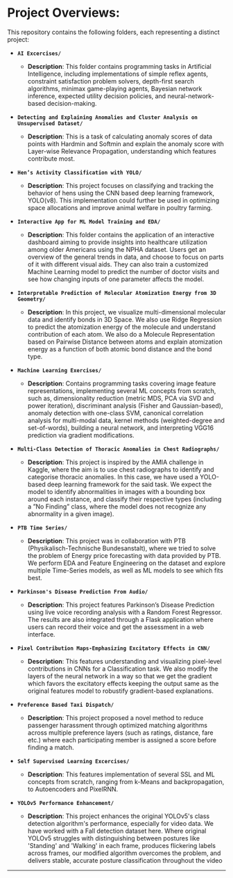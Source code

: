 # Project Overviews:

This repository contains the following folders, each representing a distinct project:

- **`AI Excercises/`**
  - **Description**: This folder contains programming tasks in Artificial Intelligence, including implementations of simple reflex agents, constraint satisfaction problem solvers, depth-first search algorithms, minimax game-playing agents, Bayesian network inference, expected utility decision policies, and neural-network-based decision-making.

- **`Detecting and Explaining Anomalies and Cluster Analysis on Unsupervised Dataset/`**
  - **Description**: This is a task of calculating anomaly scores of data points with Hardmin and Softmin and explain the anomaly score with Layer-wise Relevance Propagation, understanding which features contribute most.

- **`Hen’s Activity Classification with YOLO/`**
  - **Description**: This project focuses on classifying and tracking the behavior of hens using the CNN based deep learning framework, YOLO(v8). This implementation could further be used in optimizing space allocations and improve animal welfare in poultry farming. 

- **`Interactive App for ML Model Training and EDA/`**
  - **Description**: This folder contains the application of an interactive dashboard aiming to provide insights into healthcare utilization among older Americans using the NPHA dataset. Users get an overview of the general trends in data, and choose to focus on parts of it with different visual aids. They can also train a customized Machine Learning model to predict the number of doctor visits and see how changing inputs of one parameter affects the model.

- **`Interpretable Prediction of Molecular Atomization Energy from 3D Geometry/`**
  - **Description**: In this project, we visualize multi-dimensional molecular data and identify bonds in 3D Space. We also use Ridge Regression to predict the atomization energy of the molecule and understand contribution of each atom. We also do a Molecule Representation based on Pairwise Distance between atoms and explain atomization energy as a function of both atomic bond distance and the bond type.

- **`Machine Learning Exercises/`**
  - **Description**: Contains programming tasks covering image feature representations, implementing several ML concepts from scratch, such as, dimensionality reduction (metric MDS, PCA via SVD and power iteration), discriminant analysis (Fisher and Gaussian-based), anomaly detection with one-class SVM, canonical correlation analysis for multi-modal data, kernel methods (weighted-degree and set-of-words), building a neural network, and interpreting VGG16 prediction via gradient modifications.
  
- **`Multi-Class Detection of Thoracic Anomalies in Chest Radiographs/`**
  - **Description**: This project is inspired by the AMIA challenge in Kaggle, where the aim is to use chest radiographs to identify and categorise thoracic anomalies. In this case, we have used a YOLO-based deep learning framework for the said task. We expect the model to identify abnormalities in images with a bounding box around each instance, and classify their respective types (including a ”No Finding” class, where the model does not recognize any abnormality in a given image).
    
- **`PTB Time Series/`**
  - **Description**: This project was in collaboration with PTB (Physikalisch-Technische Bundesanstalt), where we tried to solve the problem of Energy price forecasting with data provided by PTB. We perform EDA and Feature Engineering on the dataset and explore multiple Time-Series models, as well as ML models to see which fits best. 

- **`Parkinson's Disease Prediction From Audio/`**
  - **Description**: This project features Parkinson’s Disease Prediction using live voice recording analysis with a Random Forest Regressor. The results are also integrated through a Flask application where users can record their voice and get the assessment in a web interface.

- **`Pixel Contribution Maps-Emphasizing Excitatory Effects in CNN/`**
  - **Description**: This features understanding and visualizing pixel-level contributions in CNNs for a Classification task. We also modify the layers of the neural network in a way so that we get the gradient which favors the excitatory effects keeping the output same as the original features model to robustify gradient-based explanations.

- **`Preference Based Taxi Dispatch/`**
  - **Description**: This project proposed a novel method to reduce passenger harassment through optimized matching algorithms across multiple preference layers (such as ratings, distance, fare etc.) where each participating member is assigned a score before finding a match.
  
- **`Self Supervised Learning Excercises/`**
  - **Description**: This features implementation of several SSL and ML concepts from scratch, ranging from k-Means and backpropagation, to Autoencoders and PixelRNN.
  
- **`YOLOv5 Performance Enhancement/`**
  - **Description**: This project enhances the original YOLOv5's class detection algorithm's performance, especially for video data. We have worked with a Fall detection dataset here. Where original YOLOv5 struggles with distinguishing between postures like 'Standing' and 'Walking' in each frame, produces flickering labels across frames, our modified algorithm overcomes the problem, and delivers stable, accurate posture classification throughout the video
---
